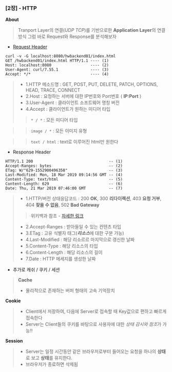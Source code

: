 ### [2장] - HTTP

**About**
> Tranport Layer의 연결(*UDP TCP*)를 기반으로한 **Application Layer**의 연결방식
> 그럼 바로 Request와 Response를 분석해보자

* <u>Request Header</u>
```
curl -v -G localhost:8080/hwbackend01/index.html
GET /hwbackend01/index.html HTTP/1.1 ---- (1)
Host: localhost:8080                 ---- (2)
User-Agent: curl/7.55.1              ---- (3)
Accept: */*                          ---- (4)
```
>* 1.HTTP 메소드명 : GET, POST, PUT, DELETE, PATCH, OPTIONS, HEAD, TRACE, CONNECT
>* 2.Host : 요청하는 서버에 대한 IP번호와 Port번호 ( **IP:Port** )
>* 3.User-Agent : 클라이언트 소프트웨어 명칭 버전
>* 4.Accept : 클라이언트가 원하는 미디어 타입
>> <code>* / *</code> : 모든 미디어 타입

>> <code>image / *</code> : 모든 이미지 유형

>> <code>text / html</code> : text로 이루어진 html만 원한다

* Response Header
```
HTTP/1.1 200                                 -- (1)
Accept-Ranges: bytes                         -- (2)
ETag: W/"629-1552900496358"                  -- (3)
Last-Modified: Mon, 18 Mar 2019 09:14:56 GMT -- (4)
Content-Type: text/html                      -- (5)
Content-Length: 629                          -- (6)
Date: Thu, 21 Mar 2019 07:46:00 GMT          -- (7)
```
>* 1.HTTP/버전 상태응답코드 : 200 **OK**, 300 **리다이렉션**, 403 **요청 거부**, 404 **찾을 수 없음**, 502 **Bad Gateway**
>> 위키백과 참조 - [자세한 링크](https://ko.wikipedia.org/wiki/HTTP_%EC%83%81%ED%83%9C_%EC%BD%94%EB%93%9C)
>* 2.Accept-Ranges : 받아들일 수 있는 컨텐츠 타입
>* 3.ETag : 고유 식별자 태그(***리소스***에 대한 구분 가능)
>* 4.Last-Modified : 해당 리소르르 마지막으로 갱신한 날짜
>* 5.Content-Type : 해당 리소스의 타입
>* 6.Content-Length : 해당 리소스의 길이
>* 7.Date : HTTP 메세지를 생성한 날짜

+ 추가로 캐쉬 / 쿠키 / 세션

> **Cache**
>- 물리적으로 존재하는 버퍼 형태의 고속 기억장치

**Cookie**
>- Client에서 저장하여, 다음에 Server로 접속할 때 Key값으로 편하고 빠르게 접속한다
>- Server는 Client들의 쿠키를 바탕으로 사용자에 대한 *상태 감시와 참조*가 가능!!

**Session**
>- Server는 일정 시간동안 같은 브라우저로부터 들어오는 요청을 하나의 **상태**로 보고 **상태**를 유지한다.
>- 브라우저가 종료하면 삭제됨